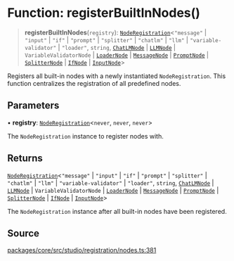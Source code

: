 # Function: registerBuiltInNodes()

> **registerBuiltInNodes**(`registry`): [`NodeRegistration`](../classes/NodeRegistration.md)\<`"message"` \| `"input"` \| `"if"` \| `"prompt"` \| `"splitter"` \| `"chatlm"` \| `"llm"` \| `"variable-validator"` \| `"loader"`, `string`, [`ChatLMNode`](../../../nodes/inference/chat/chatlm.node/type-aliases/ChatLMNode.md) \| [`LLMNode`](../../../nodes/inference/chat/llm.node/type-aliases/LLMNode.md) \| `VariableValidatorNode` \| [`LoaderNode`](../../../nodes/input/loader.node/type-aliases/LoaderNode.md) \| [`MessageNode`](../../../nodes/input/message.node/type-aliases/MessageNode.md) \| [`PromptNode`](../../../nodes/input/prompt.node/type-aliases/PromptNode.md) \| [`SplitterNode`](../../../nodes/input/splitter.node/type-aliases/SplitterNode.md) \| [`IfNode`](../../../nodes/utility/if.node/type-aliases/IfNode.md) \| [`InputNode`](../../../nodes/utility/input.node/type-aliases/InputNode.md)\>

Registers all built-in nodes with a newly instantiated `NodeRegistration`.
This function centralizes the registration of all predefined nodes.

## Parameters

• **registry**: [`NodeRegistration`](../classes/NodeRegistration.md)\<`never`, `never`, `never`\>

The `NodeRegistration` instance to register nodes with.

## Returns

[`NodeRegistration`](../classes/NodeRegistration.md)\<`"message"` \| `"input"` \| `"if"` \| `"prompt"` \| `"splitter"` \| `"chatlm"` \| `"llm"` \| `"variable-validator"` \| `"loader"`, `string`, [`ChatLMNode`](../../../nodes/inference/chat/chatlm.node/type-aliases/ChatLMNode.md) \| [`LLMNode`](../../../nodes/inference/chat/llm.node/type-aliases/LLMNode.md) \| `VariableValidatorNode` \| [`LoaderNode`](../../../nodes/input/loader.node/type-aliases/LoaderNode.md) \| [`MessageNode`](../../../nodes/input/message.node/type-aliases/MessageNode.md) \| [`PromptNode`](../../../nodes/input/prompt.node/type-aliases/PromptNode.md) \| [`SplitterNode`](../../../nodes/input/splitter.node/type-aliases/SplitterNode.md) \| [`IfNode`](../../../nodes/utility/if.node/type-aliases/IfNode.md) \| [`InputNode`](../../../nodes/utility/input.node/type-aliases/InputNode.md)\>

The `NodeRegistration` instance after all built-in nodes have been registered.

## Source

[packages/core/src/studio/registration/nodes.ts:381](https://github.com/VictorS67/encre/blob/c09849eb59af073bf23be826a912f2ba4f635f93/packages/core/src/studio/registration/nodes.ts#L381)
